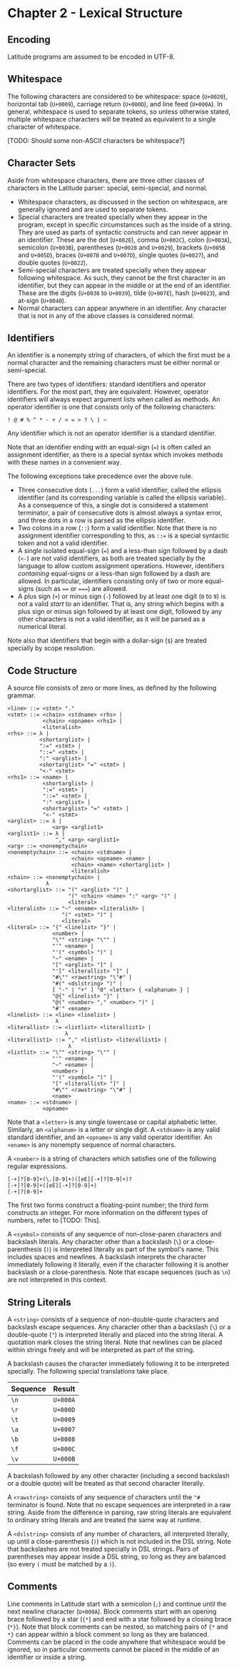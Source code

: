 
# Chapter 2 - Lexical Structure

## Encoding

Latitude programs are assumed to be encoded in UTF-8.

## Whitespace

The following characters are considered to be whitespace: space
(`U+0020`), horizontal tab (`U+0009`), carriage return (`U+000D`), and
line feed (`U+000A`). In general, whitespace is used to separate
tokens, so unless otherwise stated, multiple whitespace characters
will be treated as equivalent to a single character of whitespace.

[TODO: Should some non-ASCII characters be whitespace?]

## Character Sets

Aside from whitespace characters, there are three other classes of
characters in the Latitude parser: special, semi-special, and normal.

 * Whitespace characters, as discussed in the section on whitespace,
   are generally ignored and are used to separate tokens.
 * Special characters are treated specially when they appear in the
   program, except in specific circumstances such as the inside of a
   string. They are used as parts of syntactic constructs and can
   never appear in an identifier. These are the dot (`U+002E`), comma
   (`U+002C`), colon (`U+003A`), semicolon (`U+003B`), parentheses
   (`U+0028` and `U+0029`), brackets (`U+005B` and `U+005D`), braces
   (`U+007B` and `U+007D`), single quotes (`U+0027`), and double
   quotes (`U+0022`).
 * Semi-special characters are treated specially when they appear
   following whitespace. As such, they cannot be the first character
   in an identifier, but they can appear in the middle or at the end
   of an identifier. These are the digits (`U+0030` to `U+0039`),
   tilde (`U+007E`), hash (`U+0023`), and at-sign (`U+0040`).
 * Normal characters can appear anywhere in an identifier. Any
   character that is not in any of the above classes is considered
   normal.

## Identifiers

An identifier is a nonempty string of characters, of which the first
must be a normal character and the remaining characters must be either
normal or semi-special.

There are two types of identifiers: standard identifiers and operator
identifiers. For the most part, they are equivalent. However, operator
identifiers will always expect argument lists when called as
methods. An operator identifier is one that consists only of the
following characters:

    ! @ # % ^ * - + / < = > ? \ | ~

Any identifier which is not an operator identifier is a standard
identifier.

Note that an identifier ending with an equal-sign (`=`) is often
called an assignment identifier, as there is a special syntax which
invokes methods with these names in a convenient way.

The following exceptions take precedence over the above rule.
 * Three consecutive dots (`...`) form a valid identifier, called the
   ellipsis identifier (and its corresponding variable is called the
   ellipsis variable). As a consequence of this, a single dot is
   considered a statement terminator, a pair of consecutive dots is
   almost always a syntax error, and three dots in a row is parsed as
   the ellipsis identifier.
 * Two colons in a row (`::`) form a valid identifier. Note that there
   is no assignment identifier corresponding to this, as `::=` is a
   special syntactic token and not a valid identifier.
 * A single isolated equal-sign (`=`) and a less-than sign followed by
   a dash (`<-`) are not valid identifiers, as both are treated
   specially by the language to allow custom assignment
   operations. However, identifiers *containing* equal-signs or a
   less-than sign followed by a dash are allowed. In particular,
   identifiers consisting only of two or more equal-signs (such as
   `==` or `===`) are allowed.
 * A plus sign (`+`) or minus sign (`-`) followed by at least one
   digit (`0` to `9`) is not a valid *start* to an identifier. That
   is, any string which begins with a plus sign or minus sign followed
   by at least one digit, followed by any other characters is not a
   valid identifier, as it will be parsed as a numerical literal.

Note also that identifiers that begin with a dollar-sign (`$`) are
treated specially by scope resolution.

## Code Structure

A source file consists of zero or more lines, as defined by the
following grammar.

```
<line> ::= <stmt> "."
<stmt> ::= <chain> <stdname> <rhs> |
           <chain> <opname> <rhs1> |
           <literalish>
<rhs> ::= λ |
          <shortarglist> |
          ":=" <stmt> |
          "::=" <stmt> |
          ":" <arglist> |
          <shortarglist> "=" <stmt> |
          "<-" <stmt>
<rhs1> ::= <name> |
           <shortarglist> |
           ":=" <stmt> |
           "::=" <stmt> |
           ":" <arglist> |
           <shortarglist> "=" <stmt> |
           "<-" <stmt>
<arglist> ::= λ |
              <arg> <arglist1>
<arglist1> ::= λ |
               "," <arg> <arglist1>
<arg> ::= <nonemptychain>
<nonemptychain> ::= <chain> <stdname> |
                    <chain> <opname> <name> |
                    <chain> <name> <shortarglist> |
                    <literalish>
<chain> ::= <nonemptychain> |
            λ
<shortarglist> ::= "(" <arglist> ")" |
                   "(" <chain> <name> ":" <arg> ")" |
                   <literal>
<literalish> ::= "~" <ename> <literalish> |
                 "(" <stmt> ")" |
                 <literal>
<literal> ::= "{" <linelist> "}" |
              <number> |
              "\"" <string> "\"" |
              "'" <ename> |
              "'(" <symbol> ")" |
              "~" <ename> |
              "[" <arglist> "]" |
              "'[" <literallist> "]" |
              "#\"" <rawstring> "\"#" |
              "#(" <dslstring> ")" |
              [ "-" | "+" ] "0" <letter> { <alphanum> } |
              "@{" <linelist> "}" |
              "@(" <number> "," <number> ")" |
              "#'" <ename>
<linelist> ::= <line> <linelist> |
               λ
<literallist> ::= <listlist> <literallist1> |
                  λ
<literallist1> ::= "," <listlist> <literallist1> |
                   λ
<listlit> ::= "\"" <string> "\"" |
              "'" <ename> |
              "~" <ename> |
              <number> |
              "'(" <symbol> ")" |
              "[" <literallist> "]" |
              "#\"" <rawstring> "\"#" |
              <name>
<name> ::= <stdname> |
           <opname>
```

Note that a `<letter>` is any single lowercase or capital alphabetic
letter. Similarly, an `<alphanum>` is a letter or single digit. A
`<stdname>` is any valid standard identifier, and an `<opname>` is any
valid operator identifier. An `<ename>` is any nonempty sequence of
normal characters.

A `<number>` is a string of characters which satisfies one of the
following regular expressions.

    [-+]?[0-9]+(\.[0-9]+)([eE][-+]?[0-9]+)?
    [-+]?[0-9]+([eE][-+]?[0-9]+)
    [-+]?[0-9]+

The first two forms construct a floating-point number; the third form
constructs an integer. For more information on the different types of
numbers, refer to [TODO: This].

A `<symbol>` consists of any sequence of non-close-paren characters
and backslash literals. Any character other than a backslash (`\`) or
a close-parenthesis (`)`) is interpreted literally as part of the
symbol's name. This includes spaces and newlines. A backslash
interprets the character immediately following it literally, even if
the character following it is another backslash or a
close-parenthesis. Note that escape sequences (such as `\n`) are not
interpreted in this context.

## String Literals

A `<string>` consists of a sequence of non-double-quote characters and
backslash escape sequences. Any character other than a backslash (`\`)
or a double-quote (`"`) is interpreted literally and placed into the
string literal. A quotation mark closes the string literal. Note that
newlines can be placed within strings freely and will be interpreted
as part of the string.

A backslash causes the character immediately following it to be
interpreted specially. The following special translations take place.

| Sequence | Result   |
| -------- | -------- |
| `\n`     | `U+000A` |
| `\r`     | `U+000D` |
| `\t`     | `U+0009` |
| `\a`     | `U+0007` |
| `\b`     | `U+0008` |
| `\f`     | `U+000C` |
| `\v`     | `U+000B` |

A backslash followed by any other character (including a second
backslash or a double quote) will be treated as that second character
literally.

A `<rawstring>` consists of any sequence of characters until the `"#`
terminator is found. Note that no escape sequences are interpreted in
a raw string. Aside from the difference in parsing, raw string
literals are equivalent to ordinary string literals and are treated
the same way at runtime.

A `<dslstring>` consists of any number of characters, all interpreted
literally, up until a close-parenthesis (`)`) which is not included in
the DSL string. Note that backslashes are not treated specially in DSL
strings. Pairs of parentheses may appear inside a DSL string, so long
as they are balanced (so every `(` must be matched by a `)`).

## Comments

Line comments in Latitude start with a semicolon (`;`) and continue
until the next newline character (`U+000A`). Block comments start with
an opening brace followed by a star (`{*`) and end with a star
followed by a closing brace (`*}`). Note that block comments can be
nested, so matching pairs of `{*` and `*}` can appear within a block
comment so long as they are balanced. Comments can be placed in the
code anywhere that whitespace would be ignored, so in particular
comments cannot be placed in the middle of an identifier or inside a
string.
